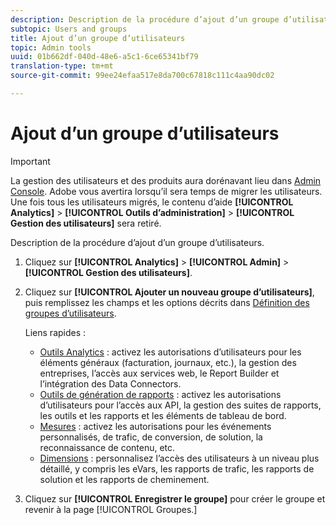 ```yaml
---
description: Description de la procédure d’ajout d’un groupe d’utilisateurs.
subtopic: Users and groups
title: Ajout d’un groupe d’utilisateurs
topic: Admin tools
uuid: 01b662df-040d-48e6-a5c1-6ce65341bf79
translation-type: tm+mt
source-git-commit: 99ee24efaa517e8da700c67818c111c4aa90dc02

---
```



# Ajout d’un groupe d’utilisateurs

>[!IMPORTANT]
>
>La gestion des utilisateurs et des produits aura dorénavant lieu dans [Admin Console](https://helpx.adobe.com/enterprise/using/admin-console.html). Adobe vous avertira lorsqu’il sera temps de migrer les utilisateurs. Une fois tous les utilisateurs migrés, le contenu d’aide **[!UICONTROL Analytics]** &gt; **[!UICONTROL Outils d’administration]** &gt; **[!UICONTROL Gestion des utilisateurs]** sera retiré.

Description de la procédure d’ajout d’un groupe d’utilisateurs.

1. Cliquez sur **[!UICONTROL Analytics]** &gt; **[!UICONTROL Admin]** &gt; **[!UICONTROL Gestion des utilisateurs]**.
1. Cliquez sur **[!UICONTROL Ajouter un nouveau groupe d’utilisateurs]**, puis remplissez les champs et les options décrits dans [Définition des groupes d’utilisateurs](/help/admin/user-management2/c-user-groups/groups.md).

   Liens rapides :

   * [Outils Analytics](/help/admin/user-management2/c-customize-report-access/groups-analytics-tools.md) : activez les autorisations d’utilisateurs pour les éléments généraux (facturation, journaux, etc.), la gestion des entreprises, l’accès aux services web, le Report Builder et l’intégration des Data Connectors.
   * [Outils de génération de rapports](/help/admin/user-management2/c-customize-report-access/groups-report-suite-tools.md) : activez les autorisations d’utilisateurs pour l’accès aux API, la gestion des suites de rapports, les outils et les rapports et les éléments de tableau de bord.
   * [Mesures](/help/admin/user-management2/c-customize-report-access/groups-metrics.md) : activez les autorisations pour les événements personnalisés, de trafic, de conversion, de solution, la reconnaissance de contenu, etc.
   * [Dimensions](/help/admin/user-management2/c-customize-report-access/groups-dimensions.md) : personnalisez l’accès des utilisateurs à un niveau plus détaillé, y compris les eVars, les rapports de trafic, les rapports de solution et les rapports de cheminement.

1. Cliquez sur **[!UICONTROL Enregistrer le groupe]** pour créer le groupe et revenir à la page [!UICONTROL Groupes.]
